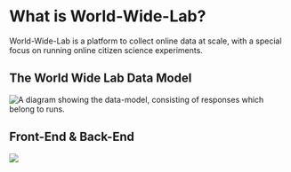 # What is World-Wide-Lab?

World-Wide-Lab is a platform to collect online data at scale, with a special focus on running online citizen science experiments.

## The World Wide Lab Data Model

![A diagram showing the data-model, consisting of responses which belong to runs.](/img/diagrams/data-model.png)

## Front-End & Back-End

![](/img/diagrams/front-vs-back-end.png)
